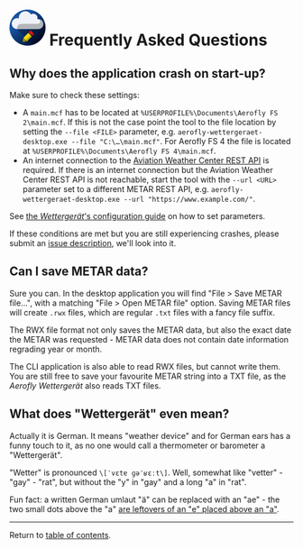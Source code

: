 # ![](./favicon-64x64.png) Frequently Asked Questions

## Why does the application crash on start-up?

Make sure to check these settings:

-   A `main.mcf` has to be located at `%USERPROFILE%\Documents\Aerofly FS 2\main.mcf`. If this is not the case point the tool to the file location by setting the `--file <FILE>` parameter, e.g. `aerofly-wettergeraet-desktop.exe --file "C:\…\main.mcf"`. For Aerofly FS 4 the file is located at `%USERPROFILE%\Documents\Aerofly FS 4\main.mcf`.
-   An internet connection to the [Aviation Weather Center REST API](https://aviationweather.gov/) is required. If there is an internet connection but the Aviation Weather Center REST API is not reachable, start the tool with the `--url <URL>` parameter set to a different METAR REST API, e.g. `aerofly-wettergeraet-desktop.exe --url "https://www.example.com/"`.

See [the <i>Wettergerät</i>'s configuration guide](configuration.md) on how to set parameters.

If these conditions are met but you are still experiencing crashes, please submit an [issue description](https://github.com/fboes/aerofly-wettergeraet/issues), we'll look into it.

## Can I save METAR data?

Sure you can. In the desktop application you will find "File > Save METAR file...", with a matching "File > Open METAR file" option. Saving METAR files will create `.rwx` files, which are regular `.txt` files with a fancy file suffix.

The RWX file format not only saves the METAR data, but also the exact date the METAR was requested - METAR data does not contain date information regrading year or month.

The CLI application is also able to read RWX files, but cannot write them. You are still free to save your favourite METAR string into a TXT file, as the <i>Aerofly Wettergerät</i> also reads TXT files.

## What does "Wettergerät" even mean?

Actually it is German. It means "weather device" and for German ears has a funny touch to it, as no one would call a thermometer or barometer a "Wettergerät".

"Wetter" is pronounced `\[ˈvɛtɐ ɡəˈʁɛːt\]`. Well, somewhat like "vetter" - "gay" - "rat", but without the "y" in "gay" and a long "a" in "rat".

Fun fact: a written German umlaut "ä" can be replaced with an "ae" - the two small dots above the "a" [are leftovers of an "e" placed above an "a"](<https://en.wikipedia.org/wiki/Diaeresis_(diacritic)#Umlaut>).

---

Return to [table of contents](README.md).
